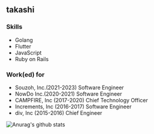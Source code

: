 ## takashi

### Skills

- Golang
- Flutter
- JavaScript
- Ruby on Rails

### Work(ed) for

- Souzoh, Inc.(2021-2023) Software Engineer
- NowDo Inc.(2020-2021) Software Engineer
- CAMPFIRE, Inc (2017-2020) Chief Technology Officer
- Increments, Inc (2016-2017) Software Engineer
- div, Inc (2015-2016) Chief Engineer


![Anurag's github stats](https://github-readme-stats.vercel.app/api?username=takashi&count_private=true)

